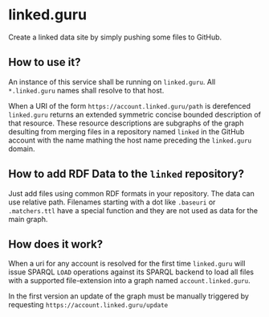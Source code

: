 # linked.guru

Create a linked data site by simply pushing some files to GitHub.

## How to use it?

An instance of this service shall be running on `linked.guru`. All `*.linked.guru` names shall resolve to that host.

When a URI of the form `https://account.linked.guru/path` is derefenced `linked.guru` returns an extended symmetric concise bounded description of that resource. These resource descriptions are subgraphs of the graph desulting from merging files in a repository named `linked` in the GitHub account with the name mathing the host name preceding the `linked.guru` domain.

## How to add RDF Data to the `linked` repository?

Just add files using common RDF formats in your repository. The data can use relative path. Filenames starting with a dot like `.baseuri` or `.matchers.ttl` have a special function and they are not used as data for the main graph.

## How does it work?

When a uri for any account is resolved for the first time `linked.guru` will issue SPARQL `LOAD` operations against its SPARQL backend to load all files with a supported file-extension into a graph named `account.linked.guru`. 

In the first version an update of the graph must be manually triggered by requesting `https://account.linked.guru/update`

